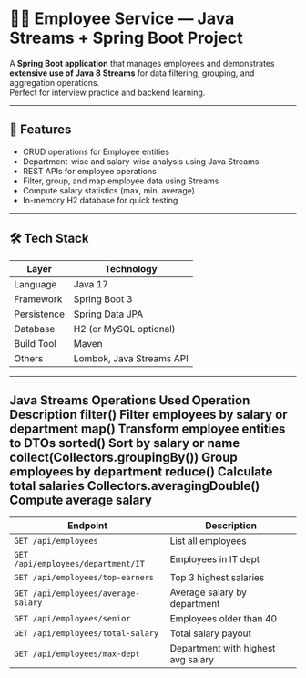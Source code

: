 # 👩‍💻 **Employee Service — Java Streams + Spring Boot Project**

A **Spring Boot application** that manages employees and demonstrates **extensive use of Java 8 Streams** for data filtering, grouping, and aggregation operations.  
Perfect for interview practice and backend learning.

---

## 🚀 Features

- CRUD operations for Employee entities  
- Department-wise and salary-wise analysis using Java Streams  
- REST APIs for employee operations  
- Filter, group, and map employee data using Streams  
- Compute salary statistics (max, min, average)  
- In-memory H2 database for quick testing  

---

## 🛠️ Tech Stack

| Layer | Technology |
|--------|-------------|
| Language | Java 17 |
| Framework | Spring Boot 3 |
| Persistence | Spring Data JPA |
| Database | H2 (or MySQL optional) |
| Build Tool | Maven |
| Others | Lombok, Java Streams API |

---
Java Streams Operations Used
Operation	Description
filter()	Filter employees by salary or department
map()	Transform employee entities to DTOs
sorted()	Sort by salary or name
collect(Collectors.groupingBy())	Group employees by department
reduce()	Calculate total salaries
Collectors.averagingDouble()	Compute average salary
---

| Endpoint                            | Description                        |
| ----------------------------------- | ---------------------------------- |
| `GET /api/employees`                | List all employees                 |
| `GET /api/employees/department/IT`  | Employees in IT dept               |
| `GET /api/employees/top-earners`    | Top 3 highest salaries             |
| `GET /api/employees/average-salary` | Average salary by department       |
| `GET /api/employees/senior`         | Employees older than 40            |
| `GET /api/employees/total-salary`   | Total salary payout                |
| `GET /api/employees/max-dept`       | Department with highest avg salary |

